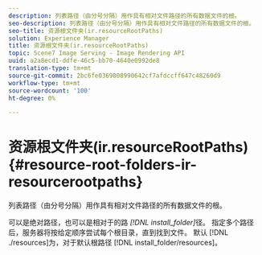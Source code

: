 ```yaml
---
description: 列表路径（由分号分隔）用作具有相对文件路径的所有数据文件的根。
seo-description: 列表路径（由分号分隔）用作具有相对文件路径的所有数据文件的根。
seo-title: 资源根文件夹(ir.resourceRootPaths)
solution: Experience Manager
title: 资源根文件夹(ir.resourceRootPaths)
topic: Scene7 Image Serving - Image Rendering API
uuid: a2a8ecd1-ddfe-46c5-bb70-4640e0992de8
translation-type: tm+mt
source-git-commit: 2bc6fe0369808990642cf7afdccff647c48260d9
workflow-type: tm+mt
source-wordcount: '100'
ht-degree: 0%

---
```



# 资源根文件夹(ir.resourceRootPaths){#resource-root-folders-ir-resourcerootpaths}

列表路径（由分号分隔）用作具有相对文件路径的所有数据文件的根。

可以是绝对路径，也可以是相对于的路 *[!DNL install_folder]*&#x200B;径。 指定多个路径后，服务器将按给定顺序尝试每个根目录，直到找到文件。 默认 [!DNL ./resources]为，对于默认根路径 [!DNL install_folder/resources]。
